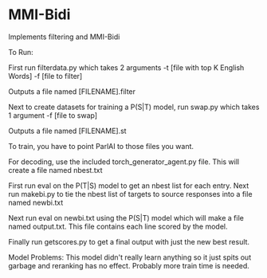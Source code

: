 # MMI-Bidi

Implements filtering and MMI-Bidi

To Run:

First run filterdata.py which takes 2 arguments -t [file with top K English Words] -f [file to filter]

Outputs a file named [FILENAME].filter

Next to create datasets for training a P(S|T) model, run swap.py which takes 1 argument -f [file to swap]

Outputs a file named [FILENAME].st

To train, you have to point ParlAI to those files you want.

For decoding, use the included torch_generator_agent.py file. This will create a file named nbest.txt

First run eval on the P(T|S) model to get an nbest list for each entry.
Next run makebi.py to tie the nbest list of targets to source responses into a file named newbi.txt

Next run eval on newbi.txt using the P(S|T) model which will make a file named output.txt. This file contains each line scored by the model.

Finally run getscores.py to get a final output with just the new best result.

Model Problems:
This model didn't really learn anything so it just spits out garbage and reranking has no effect. Probably more train time is needed.
